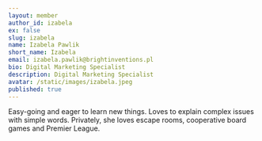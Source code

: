 ```yaml
---
layout: member
author_id: izabela
ex: false
slug: izabela
name: Izabela Pawlik
short_name: Izabela
email: izabela.pawlik@brightinventions.pl
bio: Digital Marketing Specialist
description: Digital Marketing Specialist
avatar: /static/images/izabela.jpeg
published: true
---
```

Easy-going and eager to learn new things. Loves to explain complex issues with simple words. Privately, she loves escape rooms, cooperative board games and Premier League.